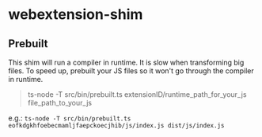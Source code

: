 # webextension-shim

## Prebuilt

This shim will run a compiler in runtime. It is slow when transforming big files. To speed up, prebuilt your JS files so it won't go through the compiler in runtime.

> ts-node -T src/bin/prebuilt.ts extensionID/runtime_path_for_your_js file_path_to_your_js

e.g.: `ts-node -T src/bin/prebuilt.ts eofkdgkhfoebecmamljfaepckoecjhib/js/index.js dist/js/index.js`

